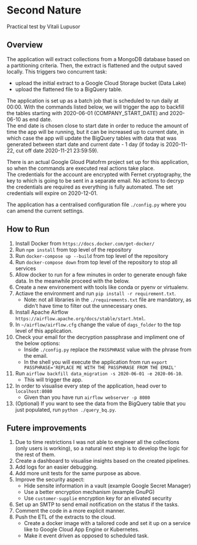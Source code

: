 # Second Nature
Practical test by Vitali Lupusor

## Overview
The application will extract collections from a MongoDB database based on a partitioning criteria. Then, the extract is flattened and the output saved locally. This triggers two concurrent task:  
  - upload the initial extract to a Google Cloud Storage bucket (Data Lake)  
  - upload the flattened file to a BigQuery table.   
 
The application is set up as a batch job that is scheduled to run daily at 00:00. With the commands listed below, we will trigger the app to backfill the tables starting with 2020-06-01 (COMPANY_START_DATE) and 2020-06-10 as end date.  
The end date is chosen close to start date in order to reduce the amount of time the app will be running, but it can be increased up to current date, in which case the app will update the BigQuery tables with data that was generated between start date and current date - 1 day (if today is 2020-11-22, cut off date 2020-11-21 23:59:59).  

There is an actual Google Gloud Platofrm project set up for this application, so when the commands are executed real actions take place.  
The credentials for the account are encrypted with Fernet cryptography, the key to which is going to be sent in a separate email. No actions to decryp the credentials are required as everything is fully automated. The set credentials will expire on 2020-12-01.  

The application has a centralised configuration file `./config.py` where you can amend the current settings.

## How to Run

1. Install Docker from `https://docs.docker.com/get-docker/`
2. Run `npm install` from top level of the repository
3. Run `docker-compose up --build` from top level of the repository
4. Run `docker-compose down` from top level of the repository to stop all services
5. Allow docker to run for a few minutes in order to generate enough fake data. In the meanwhile proceed with the below. 
6. Create a new environement with tools like conda or pyenv or virtualenv.
7. Actiave the environment and run `pip install -r requirement.txt`.
    - Note: not all libraries in the `./requirements.txt` file are mandatory, as didn't have time to filter out the unnecessary ones.
8. Install Apache Airflow `https://airflow.apache.org/docs/stable/start.html`.
9. In `~/airflow/airflow.cfg` change the value of `dags_folder` to the top level of this application.
10. Check your email for the decryption passphrase and impliment one of the below options:
    - Inside `./config.py` replace the `PASSPHRASE` value with the phrase from the email.
    - In the shell you will execute the application from run `export PASSPHRASE='REPLACE ME WITH THE PASSPHRASE FROM THE EMAIL'`
11. Run `airflow backfill data_migration -s 2020-06-01 -e 2020-06-10`.  
    - This will trigger the app.
12. In order to visualise every step of the application, head over to `localhost:8080`
    - Given than you have run `airflow webserver -p 8080`
13. (Optional) If you want to see the data from the BigQuery table that you just populated, run `python ./query_bq.py`.

## Futere improvements
1. Due to time restrictions I was not able to engineer all the collections (only users is working), so a natural next step is to develop the logic for the rest of them.
2. Create a dashboard to visualise insights based on the created pipelines.
3. Add logs for an easier debugging.
4. Add more unit tests for the same purpose as above.
5. Improve the security aspect:
    - Hide sensite information in a vault (example Google Secret Manager)
    - Use a better encryption mechanism (example GnuPG)
    - Use `customer-supplie` encryption key for an elivated security
6. Set up an SMTP to send email notification on the status if the tasks.
7. Comment the code in a more explicit manner.
8. Push the ETL of the extracts to the cloud.
    - Create a docker image with a tailored code and set it up on a service like to Google Cloud App Engine or Kubernetes.
    - Make it event driven as opposed to scheduled task.
